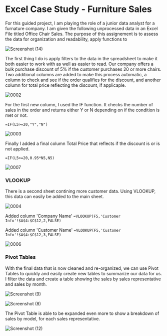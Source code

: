 # Excel Case Study - Furniture Sales

For this guided project, I am playing the role of a junior data analyst for a furnature company. I am given the following unprocessed data in an Excel File titled Office Chair Sales. The purpose of this assignement is to assess the data for organization and readability, apply functions to  

![Screenshot (14)](https://user-images.githubusercontent.com/106198562/212751750-790ef8ea-edab-459c-b268-d252bc3e7af3.png)


The first thing I do is apply filters to the data in the spreadsheet to make it both easier to work with as well as easier to read. Our company offers a bulk purchase discount of 5% if the customer purchases 20 or more chairs. Two additional columns are added to make this process automatic, a column to check and see if the order qualifies for the discount, and another column for total price reflecting the discount, if applicaple.

![0002](https://user-images.githubusercontent.com/106198562/212727731-17fddf0d-5a7a-4c2b-a4ee-b9446eed8f51.jpg)

For the first new column, I used the IF function.  It checks the number of sales in the order and returns either Y or N depending on if the condition is met or not. 

`=IF(L5>=20,"Y","N")`

![0003](https://user-images.githubusercontent.com/106198562/212728877-46302f10-32b0-45c1-a060-0a0313fe9692.jpg)

Finally I added a final column Total Price that reflects if the discount is or is not applied. 

`=IF(L5>=20,0.95*N5,N5)`

![0007](https://user-images.githubusercontent.com/106198562/212730604-3f206f67-c591-43e4-8917-81e9d4529540.jpg)

### VLOOKUP

There is a second sheet contining more customer data.  Using VLOOKUP, this data can easily be added to the main sheet.


![0004](https://user-images.githubusercontent.com/106198562/212730851-d73d0260-f134-4d0a-ad9b-eef056e6bc1a.jpg)

Added column 'Company Name'
`=VLOOKUP(F5,'Customer Info'!$A$4:$C$12,2,FALSE)`

Added column 'Customer Name'
`=VLOOKUP(F5,'Customer Info'!$A$4:$C$12,3,FALSE)`


![0006](https://user-images.githubusercontent.com/106198562/212731777-041c6b8c-ea53-4c08-b677-cb09ebe2c756.jpg)

### Pivot Tables

With the final data that is now cleaned and re-organized, we can use Pivot Tables to quickly and easily create new tables to summarize our data for us.  I filter the data and create a table showing the sales by sales representative and sales by month.

![Screenshot (9)](https://user-images.githubusercontent.com/106198562/212741010-5a76ca0d-e9ee-4d78-8ddf-1c5b8920f1b3.png)

![Screenshot (8)](https://user-images.githubusercontent.com/106198562/212740662-cc69ab7a-15b5-4ceb-8174-10f59789b3e2.png)

The Pivot Table is able to be expanded even more to show a breakdown of sales by model, for each sales representative.

![Screenshot (12)](https://user-images.githubusercontent.com/106198562/212741647-2cf48f82-626d-4865-9d21-5341cbe86c39.png)



